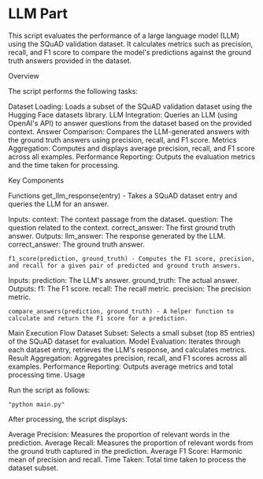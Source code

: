 # LLM Part

This script evaluates the performance of a large language model (LLM) using the SQuAD validation dataset. It calculates metrics such as precision, recall, 
and F1 score to compare the model's predictions against the ground truth answers provided in the dataset.

Overview

The script performs the following tasks:

Dataset Loading: Loads a subset of the SQuAD validation dataset using the Hugging Face datasets library.
LLM Integration: Queries an LLM (using OpenAI's API) to answer questions from the dataset based on the provided context.
Answer Comparison: Compares the LLM-generated answers with the ground truth answers using precision, recall, and F1 score.
Metrics Aggregation: Computes and displays average precision, recall, and F1 score across all examples.
Performance Reporting: Outputs the evaluation metrics and the time taken for processing.

Key Components

Functions
    get_llm_response(entry) - Takes a SQuAD dataset entry and queries the LLM for an answer.

Inputs:
context: The context passage from the dataset.
question: The question related to the context.
correct_answer: The first ground truth answer.
Outputs:
llm_answer: The response generated by the LLM.
correct_answer: The ground truth answer.

    f1_score(prediction, ground_truth) - Computes the F1 score, precision, and recall for a given pair of predicted and ground truth answers.

Inputs:
prediction: The LLM's answer.
ground_truth: The actual answer.
Outputs:
f1: The F1 score.
recall: The recall metric.
precision: The precision metric.

    compare_answers(prediction, ground_truth) - A helper function to calculate and return the F1 score for a prediction.

Main Execution Flow 
Dataset Subset: Selects a small subset (top 85 entries) of the SQuAD dataset for evaluation.
Model Evaluation: Iterates through each dataset entry, retrieves the LLM's response, and calculates metrics.
Result Aggregation: Aggregates precision, recall, and F1 scores across all examples.
Performance Reporting: Outputs average metrics and total processing time.
Usage

Run the script as follows:

    "python main.py"

After processing, the script displays:

Average Precision: Measures the proportion of relevant words in the prediction.
Average Recall: Measures the proportion of relevant words from the ground truth captured in the prediction.
Average F1 Score: Harmonic mean of precision and recall.
Time Taken: Total time taken to process the dataset subset.


